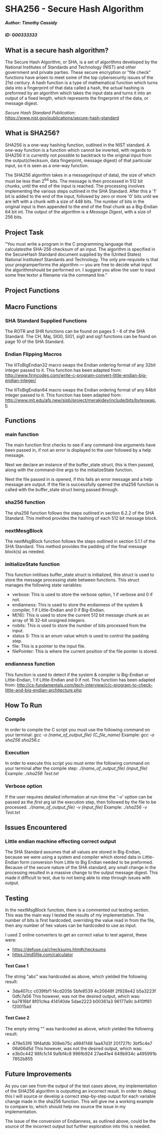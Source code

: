 # SHA256 - Secure Hash Algorithm
##### Author:   Timothy Cassidy            
##### ID:   G00333333
## What is a secure hash algorithm?
The Secure Hash Algorithm, or SHA, is a set of algorithms developed by the National Institutes of Standards and Technology (NIST) and 
other government and private parties. These secure encryption or "file check" functions have arisen to meet some of the top 
cybersecurity issues of the 21st century. A hash function is a type of mathematical function which turns data into a fingerprint of that 
data called a hash, the actual hashing is preformed by an algorithm which takes the input data and turns it into an output of a fixed 
length, which represents the fingerprint of the data, or message digest.

*Secure Hash Standard Publication:* https://www.nist.gov/publications/secure-hash-standard

## What is SHA256?
SHA256 is a one-way hashing function, outlined in the NIST standard. A one-way function is a function which cannot be inverted, with 
regards to SHA256 it is currently not possible to backtrack to the original input from the output(checksum, data fingerprint, message 
digest) of that particular input, so it is seen as a one-way function.

The SHA256 algorithm takes in a message(input of data), the size of which must be less than 2<sup>64</sup> bits. The message is then 
processed in 512 bit chunks, until the end of the input is reached. The processing involves implementing the various steps outlined in 
the SHA Standard. After this a '1' bit is added to the end of the input, followed by zero or more '0' bits until we are left with a 
chunk with a size of 448 bits. The number of bits in the original input is then appended to the end of the final chunk as a Big-Endian 
64 bit int. The output of the algorithm is a *Message Digest*, with a size of 256 bits.

## Project Task
"You must write a program in the C programming language that calculatesthe SHA-256 checksum of an input. The algorithm is specified in 
the SecureHash Standard document supplied by the (United States) National Instituteof Standards and Technology. The only pre-requisite 
is that your programperforms the algorithm — you are free to decide what input the algorithmshould be performed on. I suggest you allow 
the user to input some free textor a filename via the command line."

## Project Functions
## Macro Functions
### SHA Standard Supplied Functions
The ROTR and SHR functions can be found on pages 5 - 6 of the SHA Standard.
The CH, Maj, SIG0, SIG1, sig0 and sig1 functions can be found on page 10 of the SHA Standard.
### Endian Flipping Macros
The lilToBigEndian32 macro swaps the Endian ordering format of any 32bit integer passed to it.
This function has been adapted from: http://www.firmcodes.com/write-c-program-convert-little-endian-big-endian-integer/

The lilToBigEndian64 macro swaps the Endian ordering format of any 64bit integer passed to it.
This function has been adapted from: http://www.mit.edu/afs.new/sipb/project/merakidev/include/bits/byteswap.h
## Functions
### main function
The main function first checks to see if any command-line arguments have been passed in, if not an error is displayed to the user 
followed by a help message.

Next we declare an instance of the buffer_state struct, this is then passed, along with the command-line args to the initializeState 
function.

Next the file passed in is opened, if this fails an error message and a help message are output. If the file is successfully opened the 
sha256 function is called with the buffer_state struct being passed through.
### sha256 function
The sha256 function follows the steps outlined in section 6.2.2 of the SHA Standard. This method provides the hashing of each 512 bit 
message block.
### nextMesgBlock
The nextMsgBlock function follows the steps outlined in section 5.1.1 of the SHA Standard. This method provides the padding of the final 
message block(s) as needed.
### initializeState function
This function initilises buffer_state struct is initialized, this struct is used to store the message processing state between 
functions. This struct manages the following state variables:
- verbose: This is used to store the verbose option, 1 if verbose and 0 if not.
- endianness: This is used to store the endianness of the system & compiler, 1 if Little-Endian and 0 if Big-Endian.
- M[16]: This is used to store the current 512 bit message chunk as an array of 16 32-bit unsigned integers.
- nobits: This is used to store the number of bits processed from the input.
- status S: This is an enum value which is used to control the padding step.
- file: This is a pointer to the input file.
- filePointer: This is where the current position of the file pointer is stored.
### endianness function
This function is used to detect if the system & compiler is Big-Endian or Little-Endian, 1 if Little-Endian and 0 if not. This function 
has been adapted from: http://cs-fundamentals.com/tech-interview/c/c-program-to-check-little-and-big-endian-architecture.php

## How To Run 
### Compile
In order to compile the C script you must use the following command on your terminal:
*gcc -o (name_of_output_file) (C_file_name)*
Example:
*gcc -o sha256 sha256.c*
### Execution
In order to execute this script you must enter the following command on your terminal after the compile step:
*./(name_of_output_file) (input_file)*
Example:
*./sha256 Test.txt*
### Verbose option
If the user requires detailed information at run-time the '-v' option can be passed as the *first* arg iat the execution step, then 
followed by the file to be processed.
*./(name_of_output_file) -v (input_file)*
Example:
*./sha256 -v Test.txt*

## Issues Encountered
### Little endian machine effecting correct output
The SHA Standard assumes that all values are stored in Big-Endian, because we were using a system and compiler which stored data in 
Little-Endian form conversion from Little to Big Endian needed to be preformed. Because of the secure nature of the SHA standard, any 
small change in the processing resulted in a massive change to the output message digest. This made it difficult to test, due to not 
being able to step through issues with output.

## Testing
In the nextMsgBlock function, there is a commented out testing section. This was the main way I tested the results of my implementation. 
The number of bits is first hardcoded, overriding the value read in from the file, then any number of hex values can be hardcoded to use 
as input.

I used 2 online converters to get an correct value to test against, these were:
- https://defuse.ca/checksums.htm#checksums
- https://md5file.com/calculator 

#### Test Case 1
The string "abc" was hardcoded as above, which yielded the following result:
- 3da407cc c039fbf1 f4cd205b 5bfe8539 4c20648f 2f928e42 b5a3223f 0dfc7a56
This however, was not the desired output, which was:
- ba7816bf 8f01cfea 414140de 5dae2223 b00361a3 96177a9c b410ff61 f20015ad

#### Test Case 2
The empty string "" was hardcoded as above, which yielded the following result:
- 479e53f6 19f4afdb 308eb75c a9941148 1aa47d3f 201727fc 3bf5c4e7 06d06d5d
This however, was not the desired output, which was:
- e3b0c442 98fc1c14 9afbf4c8 996fb924 27ae41e4 649b934c a495991b 7852b855

## Future Improvements
As you can see from the output of the test cases above, my implementation of the SHA256 algorithm is outputting an incorrect result. In 
order to debug this I will source or develop a correct step-by-step output for each variable change made in the sha256 function. This 
will give me a working example to compare to, which should help me source the issue in my implementation. 

The issue of the conversion of Endianness, as outlined above, could be the source of the incorrect output but further exploration into 
this is needed.
